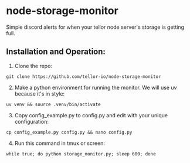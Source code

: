 # node-storage-monitor
Simple discord alerts for when your tellor node server's storage is getting full.

## Installation and Operation:
1. Clone the repo:
```
git clone https://github.com/tellor-io/node-storage-monitor
```
2. Make a python environment for running the monitor. We will use uv because it's in style:
```
uv venv && source .venv/bin/activate
```
3. Copy config_example.py to config.py and edit with your unique configuration:
```
cp config_example.py config.py && nano config.py
```
4. Run this command in tmux or screen:
```
while true; do python storage_monitor.py; sleep 600; done
```
